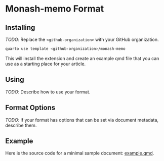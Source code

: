 # Monash-memo Format

## Installing

*TODO*: Replace the `<github-organization>` with your GitHub organization.

```bash
quarto use template <github-organization>/monash-memo
```

This will install the extension and create an example qmd file that you can use as a starting place for your article.

## Using

*TODO*: Describe how to use your format.

## Format Options

*TODO*: If your format has options that can be set via document metadata, describe them.

## Example

Here is the source code for a minimal sample document: [example.qmd](example.qmd).

